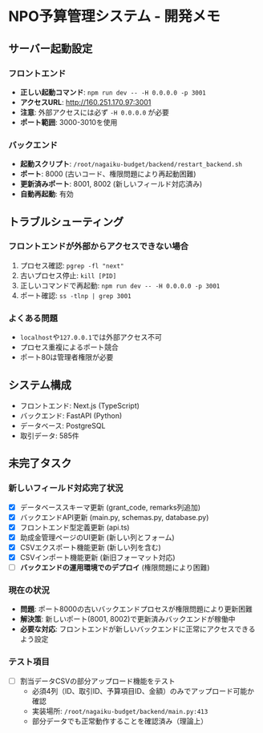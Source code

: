 # NPO予算管理システム - 開発メモ

## サーバー起動設定

### フロントエンド
- **正しい起動コマンド**: `npm run dev -- -H 0.0.0.0 -p 3001`
- **アクセスURL**: http://160.251.170.97:3001
- **注意**: 外部アクセスには必ず `-H 0.0.0.0` が必要
- **ポート範囲**: 3000-3010を使用

### バックエンド
- **起動スクリプト**: `/root/nagaiku-budget/backend/restart_backend.sh`
- **ポート**: 8000 (古いコード、権限問題により再起動困難)
- **更新済みポート**: 8001, 8002 (新しいフィールド対応済み)
- **自動再起動**: 有効

## トラブルシューティング

### フロントエンドが外部からアクセスできない場合
1. プロセス確認: `pgrep -fl "next"`
2. 古いプロセス停止: `kill [PID]`
3. 正しいコマンドで再起動: `npm run dev -- -H 0.0.0.0 -p 3001`
4. ポート確認: `ss -tlnp | grep 3001`

### よくある問題
- `localhost`や`127.0.0.1`では外部アクセス不可
- プロセス重複によるポート競合
- ポート80は管理者権限が必要

## システム構成
- フロントエンド: Next.js (TypeScript)
- バックエンド: FastAPI (Python)
- データベース: PostgreSQL
- 取引データ: 585件

## 未完了タスク

### 新しいフィールド対応完了状況
- [x] データベーススキーマ更新 (grant_code, remarks列追加)
- [x] バックエンドAPI更新 (main.py, schemas.py, database.py)
- [x] フロントエンド型定義更新 (api.ts)
- [x] 助成金管理ページのUI更新 (新しい列とフォーム)
- [x] CSVエクスポート機能更新 (新しい列を含む)
- [x] CSVインポート機能更新 (新旧フォーマット対応)
- [ ] **バックエンドの運用環境でのデプロイ** (権限問題により困難)

### 現在の状況
- **問題**: ポート8000の古いバックエンドプロセスが権限問題により更新困難
- **解決策**: 新しいポート(8001, 8002)で更新済みバックエンドが稼働中
- **必要な対応**: フロントエンドが新しいバックエンドに正常にアクセスできるよう設定

### テスト項目
- [ ] 割当データCSVの部分アップロード機能をテスト
  - 必須4列（ID、取引ID、予算項目ID、金額）のみでアップロード可能か確認
  - 実装場所: `/root/nagaiku-budget/backend/main.py:413`
  - 部分データでも正常動作することを確認済み（理論上）